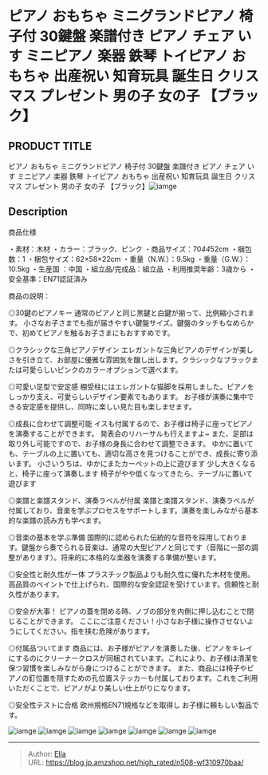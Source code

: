# ピアノ おもちゃ ミニグランドピアノ 椅子付 30鍵盤 楽譜付き ピアノ チェア いす ミニピアノ 楽器 鉄琴 トイピアノ おもちゃ 出産祝い 知育玩具 誕生日 クリスマス プレゼント 男の子 女の子 【ブラック】


## PRODUCT TITLE 

ピアノ おもちゃ ミニグランドピアノ 椅子付 30鍵盤 楽譜付き ピアノ チェア いす ミニピアノ 楽器 鉄琴 トイピアノ おもちゃ 出産祝い 知育玩具 誕生日 クリスマス プレゼント 男の子 女の子 【ブラック】![iamge](https://b2bfiles1.gigab2b.cn/image/wkseller/304/20231117_8fbd2baff38d1d0b73faaf871d9c1907.jpg)

## Description

商品仕様

・素材：木材
・カラー：ブラック、ピンク
・商品サイズ：70*44*52cm
・梱包数：1
・梱包サイズ：62×58×22cm
・重量（N.W.）：9.5kg
・重量（G.W.）：10.5kg
・生産国 ：中国
・組立品/完成品：組立品
・利用推奨年齢：3歳から
・安全基準：EN71認証済み




商品の説明：

◎30鍵のピアノキー
通常のピアノと同じ黒鍵と白鍵が揃って、比例縮小されます。
小さなお子さまでも指が届きやすい鍵盤サイズ。鍵盤のタッチもなめらかで、初めてピアノを触るお子さまにもおすすめです。

◎クラシックな三角ピアノデザイン
エレガントな三角ピアノのデザインが美しさを引き立て、お部屋に優雅な雰囲気を醸し出します。クラシックなブラックまたは可愛らしいピンクのカラーオプションで選べます。

◎可愛い足型で安定感
棚受柱にはエレガントな猫脚を採用しました。ピアノをしっかり支え、可愛らしいデザイン要素でもあります。
お子様が演奏に集中できる安定感を提供し、同時に楽しい見た目も楽しませます。

◎成長に合わせて調整可能
イスも付属するので、お子様は椅子に座ってピアノを演奏することができます。
発表会のリハーサルも行えますよ~
また、足部は取り外し可能ですので、お子様の身長に合わせて調整できます。
ゆかに置いても、テーブルの上に置いても、適切な高さを見つけることができ、成長に寄り添います。
小さいうちは、ゆかにまたカーペットの上に遊びます
少し大きくなると、椅子に座って演奏します
椅子がやや低くなってきたら、テーブルに置いて遊びます

◎楽譜と楽譜スタンド、演奏ラベルが付属
楽譜と楽譜スタンド、演奏ラベルが付属しており、音楽を学ぶプロセスをサポートします。演奏を楽しみながら基本的な楽譜の読み方も学べます。

◎音楽の基本を学ぶ準備
国際的に認められた伝統的な音符を採用しております。鍵盤から奏でられる音楽は、通常の大型ピアノと同じです（音階に一部の調整があります）。将来的に本格的な楽器を演奏する準備が整います。

◎安全性と耐久性が一体
プラスチック製品よりも耐久性に優れた木材を使用。高品質のペイントで仕上げられ、国際的な安全認証を受けています。信頼性と耐久性があります。

◎安全が大事！
ピアノの蓋を閉める時、ノブの部分を内側に押し込むことで閉じることができます。
ここにご注意ください！小さなお子様に操作させないようにしてください。指を挟む危険があります。

◎付属品ついてます
商品には、お子様がピアノを演奏した後、ピアノをキレイにするのにクリーナークロスが同梱されています。これにより、お子様は清潔を保つ習慣を楽しみながら身につけることができます。
また、商品には椅子やピアノの釘位置を隠すための孔位置ステッカーも付属しております。これをご利用いただくことで、ピアノがより美しい仕上がりになります。

◎安全性テストに合格
欧州規格EN71規格などを取得し
お子様に頼もしい製品です。









![iamge](https://b2bfiles1.gigab2b.cn/image/wkseller/304/20230920_29009be9069e17c4a7957808c585a0e0.jpg)
![iamge](https://b2bfiles1.gigab2b.cn/image/wkseller/304/20230920_d2f55992933f33316dc993c1372f3ae3.jpg)
![iamge](https://b2bfiles1.gigab2b.cn/image/wkseller/304/20230920_c10b5be3327e9d9dc5a7bc9e6cb265e4.jpg)
![iamge](https://b2bfiles1.gigab2b.cn/image/wkseller/304/20230920_c529328b8c440be4fbbadd2842043570.jpg)
![iamge](https://b2bfiles1.gigab2b.cn/image/wkseller/304/20230920_91f3a503224c06698a14e6c800ea64ff.jpg)
![iamge](https://b2bfiles1.gigab2b.cn/image/wkseller/304/20230920_81ea1530de917d5249615d9d022b1a95.jpg)
![iamge](https://b2bfiles1.gigab2b.cn/image/wkseller/304/20231117_5db0101cb9e86af8a67ae19998b5c1d7.jpg)


---

> Author: [Ella](https://blog.jp.amzshop.net/)  
> URL: https://blog.jp.amzshop.net/high_rated/n508-wf310970baa/  

